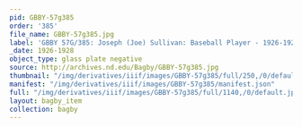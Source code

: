 ```yaml
---
pid: GBBY-57g385
order: '385'
file_name: GBBY-57g385.jpg
label: 'GBBY 57G/385: Joseph (Joe) Sullivan: Baseball Player - 1926-1928'
_date: 1926-1928
object_type: glass plate negative
source: http://archives.nd.edu/Bagby/GBBY-57g385.jpg
thumbnail: "/img/derivatives/iiif/images/GBBY-57g385/full/250,/0/default.jpg"
manifest: "/img/derivatives/iiif/images/GBBY-57g385/manifest.json"
full: "/img/derivatives/iiif/images/GBBY-57g385/full/1140,/0/default.jpg"
layout: bagby_item
collection: bagby
---
```

